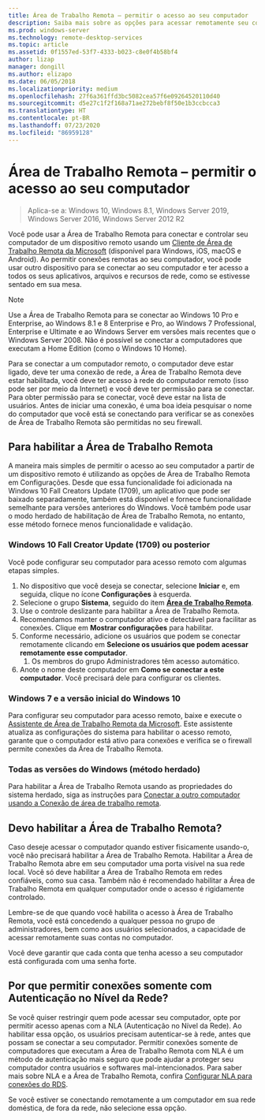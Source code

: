 ```yaml
---
title: Área de Trabalho Remota – permitir o acesso ao seu computador
description: Saiba mais sobre as opções para acessar remotamente seu computador
ms.prod: windows-server
ms.technology: remote-desktop-services
ms.topic: article
ms.assetid: 0f1557ed-53f7-4333-b023-c8e0f4b58bf4
author: lizap
manager: dongill
ms.author: elizapo
ms.date: 06/05/2018
ms.localizationpriority: medium
ms.openlocfilehash: 27f6a361ffd3bc5082cea57f6e09264520110d40
ms.sourcegitcommit: d5e27c1f2f168a71ae272bebf8f50e1b3ccbcca3
ms.translationtype: HT
ms.contentlocale: pt-BR
ms.lasthandoff: 07/23/2020
ms.locfileid: "86959128"
---
```

# <a name="remote-desktop---allow-access-to-your-pc"></a>Área de Trabalho Remota – permitir o acesso ao seu computador

>Aplica-se a: Windows 10, Windows 8.1, Windows Server 2019, Windows Server 2016, Windows Server 2012 R2

Você pode usar a Área de Trabalho Remota para conectar e controlar seu computador de um dispositivo remoto usando um [Cliente de Área de Trabalho Remota da Microsoft](remote-desktop-clients.md) (disponível para Windows, iOS, macOS e Android). Ao permitir conexões remotas ao seu computador, você pode usar outro dispositivo para se conectar ao seu computador e ter acesso a todos os seus aplicativos, arquivos e recursos de rede, como se estivesse sentado em sua mesa.  

> [!NOTE]
> Use a Área de Trabalho Remota para se conectar ao Windows 10 Pro e Enterprise, ao Windows 8.1 e 8 Enterprise e Pro, ao Windows 7 Professional, Enterprise e Ultimate e ao Windows Server em versões mais recentes que o Windows Server 2008. Não é possível se conectar a computadores que executam a Home Edition (como o Windows 10 Home). 

Para se conectar a um computador remoto, o computador deve estar ligado, deve ter uma conexão de rede, a Área de Trabalho Remota deve estar habilitada, você deve ter acesso à rede do computador remoto (isso pode ser por meio da Internet) e você deve ter permissão para se conectar. Para obter permissão para se conectar, você deve estar na lista de usuários. Antes de iniciar uma conexão, é uma boa ideia pesquisar o nome do computador que você está se conectando para verificar se as conexões de Área de Trabalho Remota são permitidas no seu firewall.

## <a name="how-to-enable-remote-desktop"></a>Para habilitar a Área de Trabalho Remota

A maneira mais simples de permitir o acesso ao seu computador a partir de um dispositivo remoto é utilizando as opções de Área de Trabalho Remota em Configurações. Desde que essa funcionalidade foi adicionada na Windows 10 Fall Creators Update (1709), um aplicativo que pode ser baixado separadamente, também está disponível e fornece funcionalidade semelhante para versões anteriores do Windows. Você também pode usar o modo herdado de habilitação de Área de Trabalho Remota, no entanto, esse método fornece menos funcionalidade e validação.

### <a name="windows-10-fall-creator-update-1709-or-later"></a>Windows 10 Fall Creator Update (1709) ou posterior

Você pode configurar seu computador para acesso remoto com algumas etapas simples.
1. No dispositivo que você deseja se conectar, selecione **Iniciar** e, em seguida, clique no ícone **Configurações** à esquerda.
2. Selecione o grupo **Sistema**, seguido do item [**Área de Trabalho Remota**](ms-settings:remotedesktop).
3. Use o controle deslizante para habilitar a Área de Trabalho Remota.
4. Recomendamos manter o computador ativo e detectável para facilitar as conexões. Clique em **Mostrar configurações** para habilitar.
5. Conforme necessário, adicione os usuários que podem se conectar remotamente clicando em **Selecione os usuários que podem acessar remotamente esse computador**.
   1. Os membros do grupo Administradores têm acesso automático.
6. Anote o nome deste computador em **Como se conectar a este computador**. Você precisará dele para configurar os clientes.

### <a name="windows-7-and-early-version-of-windows-10"></a>Windows 7 e a versão inicial do Windows 10

Para configurar seu computador para acesso remoto, baixe e execute o [Assistente de Área de Trabalho Remota da Microsoft](https://www.microsoft.com/download/details.aspx?id=50042). Este assistente atualiza as configurações do sistema para habilitar o acesso remoto, garante que o computador está ativo para conexões e verifica se o firewall permite conexões da Área de Trabalho Remota. 

### <a name="all-versions-of-windows-legacy-method"></a>Todas as versões do Windows (método herdado)

Para habilitar a Área de Trabalho Remota usando as propriedades do sistema herdado, siga as instruções para [Conectar a outro computador usando a Conexão de área de trabalho remota](https://windows.microsoft.com/windows/remote-desktop-connection-faq).

## <a name="should-i-enable-remote-desktop"></a>Devo habilitar a Área de Trabalho Remota?

Caso deseje acessar o computador quando estiver fisicamente usando-o, você não precisará habilitar a Área de Trabalho Remota. Habilitar a Área de Trabalho Remota abre em seu computador uma porta visível na sua rede local. Você só deve habilitar a Área de Trabalho Remota em redes confiáveis, como sua casa. Também não é recomendado habilitar a Área de Trabalho Remota em qualquer computador onde o acesso é rigidamente controlado.

Lembre-se de que quando você habilita o acesso à Área de Trabalho Remota, você está concedendo a qualquer pessoa no grupo de administradores, bem como aos usuários selecionados, a capacidade de acessar remotamente suas contas no computador.

Você deve garantir que cada conta que tenha acesso a seu computador está configurada com uma senha forte.

## <a name="why-allow-connections-only-with-network-level-authentication"></a>Por que permitir conexões somente com Autenticação no Nível da Rede? 

Se você quiser restringir quem pode acessar seu computador, opte por permitir acesso apenas com a NLA (Autenticação no Nível da Rede). Ao habilitar essa opção, os usuários precisam autenticar-se à rede, antes que possam se conectar a seu computador. Permitir conexões somente de computadores que executam a Área de Trabalho Remota com NLA é um método de autenticação mais seguro que pode ajudar a proteger seu computador contra usuários e softwares mal-intencionados. Para saber mais sobre NLA e a Área de Trabalho Remota, confira [Configurar NLA para conexões do RDS](/previous-versions/windows/it-pro/windows-server-2008-R2-and-2008/cc732713(v=ws.11)).

Se você estiver se conectando remotamente a um computador em sua rede doméstica, de fora da rede, não selecione essa opção.
